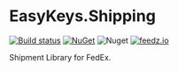 # EasyKeys.Shipping

[![Build status](https://ci.appveyor.com/api/projects/status/9fif33spa7knghl8?svg=true)](https://ci.appveyor.com/project/easykeys/easykeys-extensions)
[![NuGet](https://img.shields.io/nuget/v/EasyKeys.Shipping.Abstractions.svg)](https://www.nuget.org/packages?q=EasyKeys.Shipping.Abstractions)
![Nuget](https://img.shields.io/nuget/dt/EasyKeys.Shipping.Abstractions)
[![feedz.io](https://img.shields.io/badge/endpoint.svg?url=https://f.feedz.io/easykeys/core/shield/EasyKeys.Shipping.Abstractions/latest)](https://f.feedz.io/easykeys/core/packages/EasyKeys.Shipping.Abstractions/latest/download)


Shipment Library for FedEx.